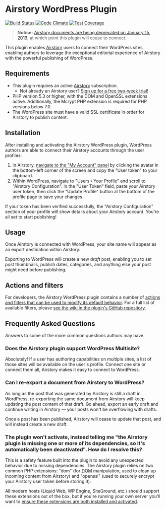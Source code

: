 # Airstory WordPress Plugin

[![Build Status](https://travis-ci.org/liquidweb/airstory-wp.svg?branch=develop)](https://travis-ci.org/liquidweb/airstory-wp)
[![Code Climate](https://codeclimate.com/github/liquidweb/airstory-wp/badges/gpa.svg)](https://codeclimate.com/github/liquidweb/airstory-wp)
[![Test Coverage](https://codeclimate.com/github/liquidweb/airstory-wp/badges/coverage.svg)](https://codeclimate.com/github/liquidweb/airstory-wp/coverage)

> **Notice:** [Airstory documents are being deprecated on January 15, 2019](https://www.airstory.co/airstory-update-2018/), at which point this plugin will cease to connect.

This plugin enables [Airstory](http://www.airstory.co/) users to connect their WordPress sites, enabling authors to leverage the exceptional editorial experience of Airstory with the powerful publishing of WordPress.

## Requirements

* This plugin requires an active [Airstory](http://www.airstory.co/) subscription.
	* Not already an Airstory user? [Sign up for a free two-week trial!](http://www.airstory.co/)
* PHP version 5.3 or higher, with the DOM and OpenSSL extensions active. Additionally, the Mcrypt PHP extension is required for PHP versions below 7.0.
* The WordPress site must have a valid SSL certificate in order for Airstory to publish content.


## Installation

After installing and activating the Airstory WordPress plugin, WordPress authors are able to connect their Airstory accounts through the user profiles:

1. In Airstory, [navigate to the "My Account" panel](https://app.airstory.co/projects?overlay=account) by clicking the avatar in the bottom-left corner of the screen and copy the "User token" to your clipboard.
2. Within WordPress, navigate to "Users &rsaquo; Your Profile" and scroll to "Airstory Configuration". In the "User Token" field, paste your Airstory user token, then click the "Update Profile" button at the bottom of the profile page to save your changes.

If your token has been verified successfully, the "Airstory Configuration" section of your profile will show details about your Airstory account. You're all set to start publishing!


## Usage

Once Airstory is connected with WordPress, your site name will appear as an export destination within Airstory.

Exporting to WordPress will create a new *draft* post, enabling you to set post thumbnails, publish dates, categories, and anything else your post might need before publishing.


## Actions and filters

For developers, the Airstory WordPress plugin contains a number of [actions and filters that can be used to modify its default behavior](https://codex.wordpress.org/Plugin_API). For a full list of available filters, please [see the wiki in the plugin's GitHub repository](https://github.com/liquidweb/airstory-wp/wiki/Actions-and-Filters).


## Frequently Asked Questions

Answers to some of the more common questions authors may have.


### Does the Airstory plugin support WordPress Multisite?

Absolutely! If a user has authoring capabilities on multiple sites, a list of those sites will be available on the user's profile. Connect one site or connect them all, Airstory makes it easy to connect to WordPress.


### Can I re-export a document from Airstory to WordPress?

As long as the post that was generated by Airstory is still a draft in WordPress, re-exporting the same document from Airstory will keep updating the post content of that draft. Go ahead, export an early draft and continue writing in Airstory — your posts won't be overflowing with drafts.

Once a post has been published, Airstory will cease to update that post, and will instead create a new draft.


### The plugin won't activate, instead telling me "the Airstory plugin is missing one or more of its dependencies, so it's automatically been deactivated". How do I resolve this?

This is a safety feature built into the plugin to avoid any unexpected behavior due to missing dependencies. The Airstory plugin relies on two common PHP extensions: "dom" (for <abbr title="Document Object Model">DOM</abbr> manipulation, used to clean up incoming content from Airstory) and "openssl" (used to securely encrypt your Airstory user token before storing it).

All modern hosts (Liquid Web, WP Engine, SiteGround, etc.) should support these extensions out of the box, but if you're running your own server you'll want to [ensure these extensions are both installed and activated](https://www.liquidweb.com/kb/how-to-check-php-modules-with-phpinfo/).
